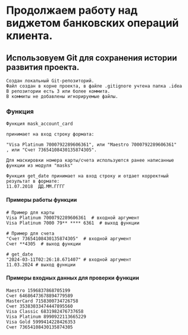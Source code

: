 # Продолжаем работу над виджетом банковских операций клиента. 

## Использовуем Git для сохранения истории развития проекта.

    Создан локальный Git-репозиторий.
    Файл создан в корне проекта, в файле .gitignore учтена папка .idea
    В репозитории есть 3 или более коммита.
    В коммиты не добавлены игнорируемые файлы.

### Функция
    Функция mask_account_card

    принимает на вход строку формата:

    "Visa Platinum 7000792289606361", или "Maestro 7000792289606361"
    , или "Счет 73654108430135874305".

    Для маскировки номера карты/счета используются ранее написанные функции из модуля "masks"
    
    Функция get_date принимает на вход строку и отдает корректный результат в формате:
    11.07.2018  ДД.ММ.ГГГГ


#### Примеры работы функции

    # Пример для карты
    Visa Platinum 7000792289606361  # входной аргумент
    Visa Platinum 7000 79** **** 6361  # выход функции

    # Пример для счета
    "Счет 73654108430135874305"  # входной аргумент
    Счет **4305  # выход функции

    # get_date 
    "2024-03-11T02:26:18.671407" # входной аргумент
    11.03.2024 # выход функции

#### Примеры входных данных для проверки функции
    Maestro 1596837868705199
    Счет 64686473678894779589
    MasterCard 7158300734726758
    Счет 35383033474447895560
    Visa Classic 6831982476737658
    Visa Platinum 8990922113665229
    Visa Gold 5999414228426353
    Счет 73654108430135874305